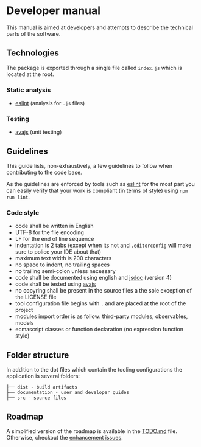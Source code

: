 # Developer manual

This manual is aimed at developers and attempts to describe the technical parts of the software.

## Technologies

The package is exported through a single file called `index.js` which is located at the root.

### Static analysis

- [eslint](https://github.com/eslint/eslint) (analysis for `.js` files)

### Testing

- [avajs](https://github.com/avajs/ava) (unit testing)

## Guidelines

This guide lists, non-exhaustively, a few guidelines to follow when contributing to the code base.

As the guidelines are enforced by tools such as [eslint](https://github.com/eslint/eslint) for the most part you can easily verify that your work is compliant (in terms of style) using `npm run lint`.

### Code style

- code shall be written in English
- UTF-8 for the file encoding
- LF for the end of line sequence
- indentation is 2 tabs (except when its not and `.editorconfig` will make sure to police your IDE about that)
- maximum text width is 200 characters
- no space to indent, no trailing spaces
- no trailing semi-colon unless necessary
- code shall be documented using english and [jsdoc](https://github.com/jsdoc/jsdoc) (version 4)
- code shall be tested using [avajs](https://github.com/avajs/ava)
- no copyring shall be present in the source files a the sole exception of the LICENSE file
- tool configuration file begins with `.` and are placed at the root of the project
- modules import order is as follow: third-party modules, observables, models
- ecmascript classes or function declaration (no expression function style)

## Folder structure

In addition to the dot files which contain the tooling configurations the application is several folders:

```
├── dist - build artifacts
├── documentation - user and developer guides
├── src - source files
```

## Roadmap

A simplified version of the roadmap is available in the [TODO.md](../TODO.md) file. Otherwise, checkout the [enhancement issues](https://github.com/thoughtsunificator/bookmarks-document/labels/enhancement).
